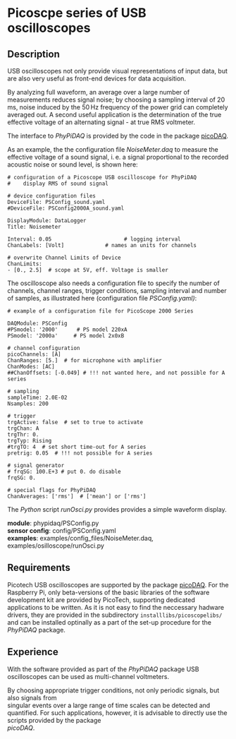 # Picoscpe series of USB oscilloscopes 

## Description

 USB  oscilloscopes not only provide visual representations of input data, but are also very useful as front-end devices for data acquisition. 
 
By analyzing full waveform, an average over a large number of measurements reduces
signal noise; by choosing a sampling interval of 20 ms, noise induced by the 50 Hz 
frequency of the power grid can completely averaged out. 
A second useful application is the determination of the true effective voltage of an alternating signal - at true RMS voltmeter. 

The interface to *PhyPiDAQ* is provided by the code in the package 
[picoDAQ](https://github.com/GuenterQuast/picoDAQ).  

As an example, the the configuration file *NoiseMeter.daq*  to measure the effective 
voltage of a sound signal, i. e. a signal proportional to the recorded  acoustic noise or 
sound level, is shown here: 

```
# configuration of a Picoscope USB oscilloscope for PhyPiDAQ 
#    display RMS of sound signal

# device configuration files 
DeviceFile: PSConfig_sound.yaml         
#DeviceFile: PSConfig2000A_sound.yaml         

DisplayModule: DataLogger
Title: Noisemeter

Interval: 0.05                       # logging interval         
ChanLabels: [Volt]             # names an units for channels 

# overwrite Channel Limits of Device 
ChanLimits: 
- [0., 2.5]  # scope at 5V, eff. Voltage is smaller
```

The oscilloscope also needs a configuration file to specify the number of channels, 
channel ranges, trigger conditions, sampling interval and number of samples, 
as illustrated here (configuration file *PSConfig.yaml)*:
```
# example of a configuration file for PicoScope 2000 Series

DAQModule: PSConfig         
#PSmodel: '2000'      # PS model 220xA
PSmodel: '2000a'     # PS model 2x0xB

# channel configuration 
picoChannels: [A]
ChanRanges: [5.]  # for microphone with amplifier
ChanModes: [AC]
##ChanOffsets: [-0.049] # !!! not wanted here, and not possible for A series

# sampling
sampleTime: 2.0E-02
Nsamples: 200

# trigger
trgActive: false  # set to true to activate
trgChan: A
trgThr: 0.
trgTyp: Rising
#trgTO: 4  # set short time-out for A series
pretrig: 0.05  # !!! not possible for A series

# signal generator 
# frqSG: 100.E+3 # put 0. do disable
frqSG: 0. 

# special flags for PhyPiDAQ
ChanAverages: ['rms']  # ['mean'] or ['rms']
```

The *Python* script *runOsci.py* provides provides a simple waveform display. 

**module**:   phypidaq/PSConfig.py  
**sensor config**: config/PSConfig.yaml  
**examples**: examples/config_files/NoiseMeter.daq, examples/osilloscope/runOsci.py

## Requirements

Picotech USB oscilloscopes are supported by the package [picoDAQ](https://github.com/GuenterQuast/picoDAQ). For the Raspberry Pi, only beta-versions of the basic libraries of the software development
kit are provided by PicoTech, supporting dedicated applications to be written. As it is not easy to
find the neccessary hadware drivers, they are provided in the subdirectory
`installlibs/picoscopelibs/` and can be installed optinally as a part of the set-up procedure for the
*PhyPiDAQ* package.


## Experience

With the software provided as part of the *PhyPiDAQ* package USB oscilloscopes can be used as multi-channel voltmeters. 

By choosing appropriate trigger conditions, not only periodic signals, but also signals from  
singular events over a large range of time scales can be detected and quantified.  For such applications, however, it is advisable to directly use the scripts provided by the package  
*picoDAQ*.
